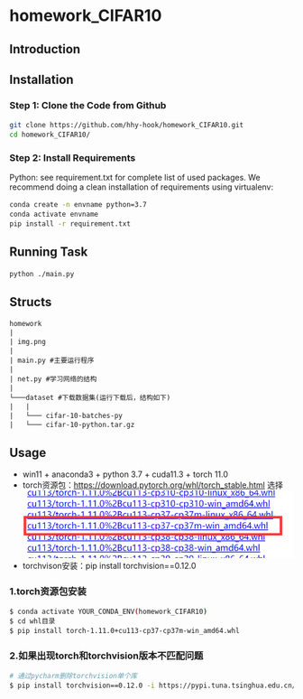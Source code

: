 # homework_CIFAR10
## Introduction

## Installation
### Step 1: Clone the Code from Github
```bash
git clone https://github.com/hhy-hook/homework_CIFAR10.git
cd homework_CIFAR10/
```
### Step 2: Install Requirements
Python: see requirement.txt for complete list of used packages. We recommend doing a clean installation of requirements using virtualenv:
```bash
conda create -n envname python=3.7
conda activate envname
pip install -r requirement.txt 
```
## Running Task
```bash
python ./main.py
```
## Structs
```
homework
|
| img.png
|
| main.py #主要运行程序
|
| net.py #学习网络的结构
|
└───dataset #下载数据集(运行下载后，结构如下)
|   |
|   └─── cifar-10-batches-py
|   └─── cifar-10-python.tar.gz
```
## Usage
- win11 + anaconda3 + python 3.7 + cuda11.3 + torch 11.0
- torch资源包：https://download.pytorch.org/whl/torch_stable.html 选择![img.png](img.png)
- torchvison安装：pip install torchvision==0.12.0
### 1.torch资源包安装
```bash
$ conda activate YOUR_CONDA_ENV(homework_CIFAR10)
$ cd whl目录
$ pip install torch-1.11.0+cu113-cp37-cp37m-win_amd64.whl
```
### 2.如果出现torch和torchvision版本不匹配问题
```bash
# 通过pycharm删除torchvision单个库
$ pip install torchvision==0.12.0 -i https://pypi.tuna.tsinghua.edu.cn/simple
```
